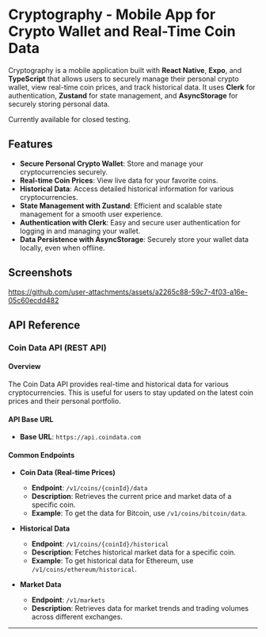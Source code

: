 # Cryptography - Mobile App for Crypto Wallet and Real-Time Coin Data

Cryptography is a mobile application built with **React Native**, **Expo**, and **TypeScript** that allows users to securely manage their personal crypto wallet, view real-time coin prices, and track historical data. It uses **Clerk** for authentication, **Zustand** for state management, and **AsyncStorage** for securely storing personal data.

Currently available for closed testing.

## Features

- **Secure Personal Crypto Wallet**: Store and manage your cryptocurrencies securely.
- **Real-time Coin Prices**: View live data for your favorite coins.
- **Historical Data**: Access detailed historical information for various cryptocurrencies.
- **State Management with Zustand**: Efficient and scalable state management for a smooth user experience.
- **Authentication with Clerk**: Easy and secure user authentication for logging in and managing your wallet.
- **Data Persistence with AsyncStorage**: Securely store your wallet data locally, even when offline.

## Screenshots

https://github.com/user-attachments/assets/a2265c88-59c7-4f03-a16e-05c60ecdd482



## API Reference

### Coin Data API (REST API)

#### Overview
The Coin Data API provides real-time and historical data for various cryptocurrencies. This is useful for users to stay updated on the latest coin prices and their personal portfolio.

#### API Base URL
- **Base URL**: `https://api.coindata.com`

#### Common Endpoints

- **Coin Data (Real-time Prices)**
  - **Endpoint**: `/v1/coins/{coinId}/data`
  - **Description**: Retrieves the current price and market data of a specific coin.
  - **Example**: To get the data for Bitcoin, use `/v1/coins/bitcoin/data`.

- **Historical Data**
  - **Endpoint**: `/v1/coins/{coinId}/historical`
  - **Description**: Fetches historical market data for a specific coin.
  - **Example**: To get historical data for Ethereum, use `/v1/coins/ethereum/historical`.

- **Market Data**
  - **Endpoint**: `/v1/markets`
  - **Description**: Retrieves data for market trends and trading volumes across different exchanges.

---

